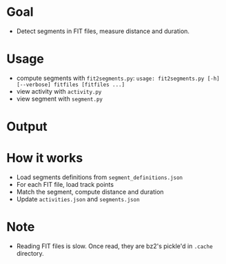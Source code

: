 # Goal

- Detect segments in FIT files, measure distance and duration.

# Usage

- compute segments with `fit2segments.py`: `usage: fit2segments.py [-h] [--verbose] fitfiles [fitfiles ...]`
- view activity with `activity.py`
- view segment with `segment.py`

# Output

# How it works

- Load segments definitions from `segment_definitions.json`
- For each FIT file, load track points
- Match the segment, compute distance and duration
- Update `activities.json` and `segments.json`

# Note

- Reading FIT files is slow. Once read, they are bz2's pickle'd in `.cache`
  directory.
